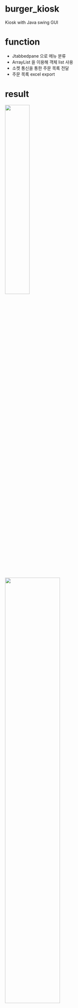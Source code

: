 # burger_kiosk
Kiosk with Java swing GUI

# function
- Jtabbedpane 으로 메뉴 분류
- ArrayList<JPanel> 을 이용해 객체 list 사용
- 소켓 통신을 통한 주문 목록 전달
- 주문 목록 excel export

# result
<img src="https://github.com/hj78080/burger_kiosk/assets/137899379/29eea87a-1fbf-4398-8559-fdd460d0fa14" style="width: 40%;">
<img src="https://github.com/hj78080/burger_kiosk/assets/137899379/89f6aed0-9652-4804-8928-9f39a6b14fc1" style="width: 60%;">
